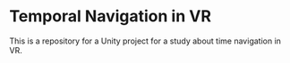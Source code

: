 # Temporal Navigation in VR
This is a repository for a Unity project for a study about time navigation in VR.  
